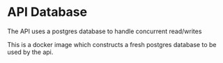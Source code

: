 # API Database 

The API uses a postgres database to handle concurrent read/writes 

This is a docker image which constructs a fresh postgres database to be used by the api. 
